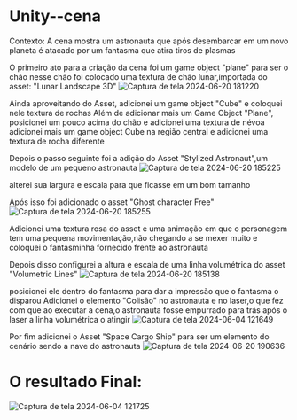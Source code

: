 # Unity--cena

Contexto: A cena mostra um astronauta que após desembarcar em um novo planeta é atacado por um fantasma que atira tiros de plasmas

O primeiro ato para a criação da cena foi um game object "plane" para ser o chão
nesse chão foi colocado uma textura de chão lunar,importada do asset:
"Lunar Landscape 3D"
![Captura de tela 2024-06-20 181220](https://github.com/LucasSoaresdeAraujo/Unity--cena/assets/161390682/3f8a2750-52d1-40c5-9d5e-221d0bc12909)



Ainda aproveitando do Asset, adicionei um game object "Cube" e coloquei nele textura de rochas
Além de adicionar mais um Game Object "Plane", posicionei um pouco acima do chão e adicionei uma textura de névoa
adicionei mais um game object Cube na região central e adicionei uma textura de rocha diferente


Depois o passo seguinte foi a adição do Asset "Stylized Astronaut",um modelo de um pequeno astronauta
![Captura de tela 2024-06-20 185225](https://github.com/LucasSoaresdeAraujo/Unity--cena/assets/161390682/b1454c38-e012-4169-8345-d76278610caf)


alterei sua largura e escala para que ficasse em um bom tamanho

Após isso foi adicionado o asset "Ghost character Free"
![Captura de tela 2024-06-20 185255](https://github.com/LucasSoaresdeAraujo/Unity--cena/assets/161390682/1cb35b25-1d8c-459e-9921-6df146a28e38)


Adicionei uma textura rosa do asset e uma animação em que o personagem tem uma pequena movimentação,não chegando a se mexer muito
e coloquei o fantasminha fornecido frente ao astronauta


Depois disso configurei a altura e escala de uma linha volumétrica do asset "Volumetric Lines"
![Captura de tela 2024-06-20 185138](https://github.com/LucasSoaresdeAraujo/Unity--cena/assets/161390682/ec04e584-ac4d-4908-9a30-9f0cc88f5ef1)


posicionei ele dentro do fantasma para dar a impressão que o fantasma o disparou
Adicionei o elemento "Colisão" no astronauta e no laser,o que fez com que ao executar a cena,o astronauta fosse empurrado para trás após o laser a linha volumétrica o atingir
![Captura de tela 2024-06-04 121649](https://github.com/LucasSoaresdeAraujo/Unity--cena/assets/161390682/03f682c2-0a89-4ab2-8997-6b17a889960f)


Por fim adicionei o Asset "Space Cargo Ship" para ser um elemento do cenário sendo a nave do astronauta
![Captura de tela 2024-06-20 190636](https://github.com/LucasSoaresdeAraujo/Unity--cena/assets/161390682/6d792198-7d3d-449c-994c-0f32645f2603)

# O resultado Final:
![Captura de tela 2024-06-04 121725](https://github.com/LucasSoaresdeAraujo/Unity--cena/assets/161390682/8dbea7ee-8eca-41b3-a0df-cdd3ba157119)




